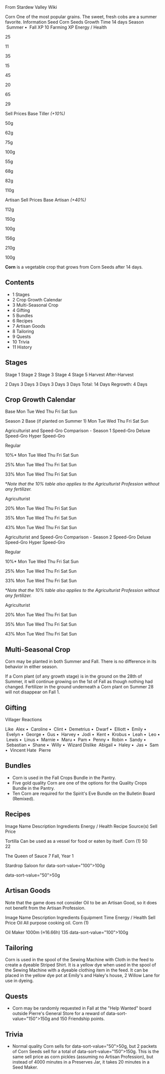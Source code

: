 From Stardew Valley Wiki

Corn One of the most popular grains. The sweet, fresh cobs are a summer favorite. Information Seed Corn Seeds Growth Time 14 days Season  Summer •  Fall XP 10 Farming XP Energy / Health

25

11

35

15

45

20

65

29

Sell Prices Base Tiller *(+10%)*

50g

62g

75g

100g

55g

68g

82g

110g

Artisan Sell Prices Base Artisan *(+40%)*

112g

150g

100g

156g

210g

100g

**Corn** is a vegetable crop that grows from Corn Seeds after 14 days.

## Contents

- 1 Stages
- 2 Crop Growth Calendar
- 3 Multi-Seasonal Crop
- 4 Gifting
- 5 Bundles
- 6 Recipes
- 7 Artisan Goods
- 8 Tailoring
- 9 Quests
- 10 Trivia
- 11 History

## Stages

Stage 1 Stage 2 Stage 3 Stage 4 Stage 5 Harvest After-Harvest

2 Days 3 Days 3 Days 3 Days 3 Days Total: 14 Days Regrowth: 4 Days

## Crop Growth Calendar

Base Mon Tue Wed Thu Fri Sat Sun

Season 2 Base (if planted on Summer 1) Mon Tue Wed Thu Fri Sat Sun

Agriculturist and Speed-Gro Comparison - Season 1 Speed-Gro Deluxe Speed-Gro Hyper Speed-Gro

Regular

10%* Mon Tue Wed Thu Fri Sat Sun

25% Mon Tue Wed Thu Fri Sat Sun

33% Mon Tue Wed Thu Fri Sat Sun

\**Note that the 10% table also applies to the Agriculturist Profession without any fertilizer.*

Agriculturist

20% Mon Tue Wed Thu Fri Sat Sun

35% Mon Tue Wed Thu Fri Sat Sun

43% Mon Tue Wed Thu Fri Sat Sun

Agriculturist and Speed-Gro Comparison - Season 2 Speed-Gro Deluxe Speed-Gro Hyper Speed-Gro

Regular

10%* Mon Tue Wed Thu Fri Sat Sun

25% Mon Tue Wed Thu Fri Sat Sun

33% Mon Tue Wed Thu Fri Sat Sun

\**Note that the 10% table also applies to the Agriculturist Profession without any fertilizer.*

Agriculturist

20% Mon Tue Wed Thu Fri Sat Sun

35% Mon Tue Wed Thu Fri Sat Sun

43% Mon Tue Wed Thu Fri Sat Sun

## Multi-Seasonal Crop

Corn may be planted in both Summer and Fall. There is no difference in its behavior in either season.

If a Corn plant (of any growth stage) is in the ground on the 28th of Summer, it will continue growing on the 1st of Fall as though nothing had changed. Fertilizer in the ground underneath a Corn plant on Summer 28 will not disappear on Fall 1.

## Gifting

Villager Reactions

Like  Alex •  Caroline •  Clint •  Demetrius •  Dwarf •  Elliott •  Emily •  Evelyn •  George •  Gus •  Harvey •  Jodi •  Kent •  Krobus •  Leah •  Leo •  Lewis •  Linus •  Marnie •  Maru •  Pam •  Penny •  Robin •  Sandy •  Sebastian •  Shane •  Willy •  Wizard Dislike  Abigail •  Haley •  Jas •  Sam •  Vincent Hate  Pierre

## Bundles

- Corn is used in the Fall Crops Bundle in the Pantry.
- Five gold quality Corn are one of the options for the Quality Crops Bundle in the Pantry.
- Ten Corn are required for the Spirit's Eve Bundle on the Bulletin Board (Remixed).

## Recipes

Image Name Description Ingredients Energy / Health Recipe Source(s) Sell Price

Tortilla Can be used as a vessel for food or eaten by itself. Corn (1) 50  
22

The Queen of Sauce 7 Fall, Year 1

Stardrop Saloon for data-sort-value="100"&gt;100g

data-sort-value="50"&gt;50g

## Artisan Goods

Note that the game does not consider Oil to be an Artisan Good, so it does not benefit from the Artisan Profession.

Image Name Description Ingredients Equipment Time Energy / Health Sell Price Oil All purpose cooking oil. Corn (1)

Oil Maker 1000m (≈16.66h) 135 data-sort-value="100"&gt;100g

## Tailoring

Corn is used in the spool of the Sewing Machine with Cloth in the feed to create a dyeable Striped Shirt. It is a yellow dye when used in the spool of the Sewing Machine with a dyeable clothing item in the feed. It can be placed in the yellow dye pot at Emily's and Haley's house, 2 Willow Lane for use in dyeing.

## Quests

- Corn may be randomly requested in Fall at the "Help Wanted" board outside Pierre's General Store for a reward of data-sort-value="150"&gt;150g and 150 Friendship points.

## Trivia

- Normal quality Corn sells for data-sort-value="50"&gt;50g, but 2 packets of Corn Seeds sell for a total of data-sort-value="150"&gt;150g. This is the same sell price as corn pickles (assuming no Artisan Profession), but instead of 4000 minutes in a Preserves Jar, it takes 20 minutes in a Seed Maker.